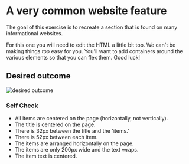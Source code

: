 # A very common website feature

The goal of this exercise is to recreate a section that is found on many informational websites.

For this one you will need to edit the HTML a little bit too. We can't be making things _too_ easy for you. You'll want to add containers around the various elements so that you can flex them. Good luck!

## Desired outcome

![desired outcome](./desired-outcome.png)

### Self Check

* All items are centered on the page (horizontally, not vertically).
* The title is centered on the page.
* There is 32px between the title and the 'items.'
* There is 52px between each item.
* The items are arranged horizontally on the page.
* The items are only 200px wide and the text wraps.
* The item text is centered.
